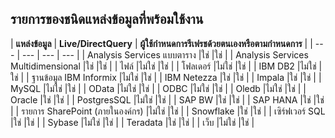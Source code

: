 ## <a name="list-of-available-data-source-types"></a>รายการของชนิดแหล่งข้อมูลที่พร้อมใช้งาน

| **แหล่งข้อมูล** | **Live/DirectQuery** | **ผู้ใช้กำหนดการรีเฟรชด้วยตนเองหรือตามกำหนดการ** |
| --- | --- | --- | --- |
| Analysis Services แบบตาราง |ใช่ |ใช่ |
| Analysis Services Multidimensional |ใช่ |ใช่ |
| ไฟล์ |ไม่ใช่ |ใช่ |
| โฟลเดอร์ |ไม่ใช่ |ใช่ |
| IBM DB2 |ไม่ใช่ |ใช่ |
| ฐานข้อมูล IBM Informix |ไม่ใช่ |ใช่ |
| IBM Netezza |ใช่ |ใช่ |
| Impala |ใช่ |ใช่ |
| MySQL |ไม่ใช่ |ใช่ |
| OData |ไม่ใช่ |ใช่ |
| ODBC |ไม่ใช่ |ใช่ |
| Oledb |ไม่ใช่ |ใช่ |
| Oracle |ใช่ |ใช่ |
| PostgresSQL |ไม่ใช่ |ใช่ |
| SAP BW |ใช่ |ใช่ |
| SAP HANA |ใช่ |ใช่ |
| รายการ SharePoint (ภายในองค์กร) |ไม่ใช่ |ใช่ |
| Snowflake |ใช่ |ใช่ |
| เซิร์ฟเวอร์ SQL |ใช่ |ใช่ |
| Sybase |ไม่ใช่ |ใช่ |
| Teradata |ใช่ |ใช่ |
| เว็บ |ไม่ใช่ |ใช่ |

